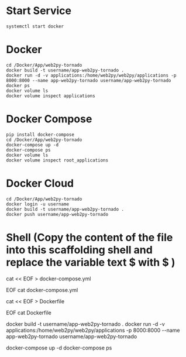 # Start Service
	systemctl start docker

# Docker
	cd /Docker/App/web2py-tornado
	docker build -t username/app-web2py-tornado .
	docker run -d -v applications:/home/web2py/web2py/applications -p 8000:8000 --name app-web2py-tornado username/app-web2py-tornado
	docker ps 
	docker volume ls
	docker volume inspect applications

# Docker Compose
	pip install docker-compose
	cd /Docker/App/web2py-tornado
	docker-compose up -d
	docker-compose ps
	docker volume ls
	docker volume inspect root_applications

# Docker Cloud
	cd /Docker/App/web2py-tornado
	docker login -u username
	docker build -t username/app-web2py-tornado .
	docker push username/app-web2py-tornado

# Shell (Copy the content of the file into this scaffolding shell and replace the variable text $ with \$ )
cat << EOF > docker-compose.yml

EOF
cat docker-compose.yml

cat << EOF > Dockerfile

EOF
cat Dockerfile

docker build -t username/app-web2py-tornado .
docker run -d -v applications:/home/web2py/web2py/applications -p 8000:8000 --name app-web2py-tornado username/app-web2py-tornado

docker-compose up -d
docker-compose ps
